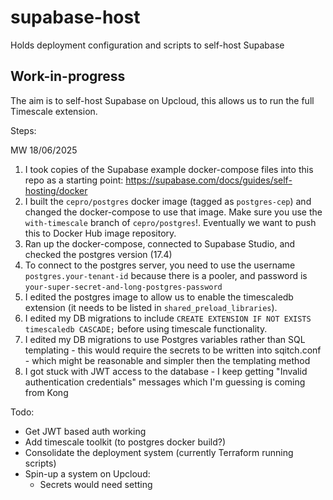 # supabase-host
Holds deployment configuration and scripts to self-host Supabase 


## Work-in-progress

The aim is to self-host Supabase on Upcloud, this allows us to run the full Timescale extension.

Steps:

MW 18/06/2025
1. I took copies of the Supabase example docker-compose files into this repo as a starting point: https://supabase.com/docs/guides/self-hosting/docker
1. I built the `cepro/postgres` docker image (tagged as `postgres-cep`) and changed the docker-compose to use that image. Make sure you use the `with-timescale` branch of `cepro/postgres`!. Eventually we want to push this to Docker Hub image repository.
1. Ran up the docker-compose, connected to Supabase Studio, and checked the postgres version (17.4)
1. To connect to the postgres server, you need to use the username `postgres.your-tenant-id` because there is a pooler, and password is `your-super-secret-and-long-postgres-password`
1. I edited the postgres image to allow us to enable the timescaledb extension (it needs to be listed in `shared_preload_libraries`).
1. I edited my DB migrations to include `CREATE EXTENSION IF NOT EXISTS timescaledb CASCADE;` before using timescale functionality.
1. I edited my DB migrations to use Postgres variables rather than SQL templating - this would require the secrets to be written into sqitch.conf - which might be reasonable and simpler then the templating method
1. I got stuck with JWT access to the database - I keep getting "Invalid authentication credentials" messages which I'm guessing is coming from Kong


Todo:
- Get JWT based auth working
- Add timescale toolkit (to postgres docker build?)
- Consolidate the deployment system (currently Terraform running scripts)
- Spin-up a system on Upcloud:
    - Secrets would need setting


